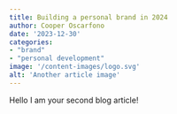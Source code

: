 ```yaml
---
title: Building a personal brand in 2024
author: Cooper Oscarfono
date: '2023-12-30'
categories:
- "brand"
- "personal development"
image: '/content-images/logo.svg'
alt: 'Another article image'
---
```


<span class="dropcap">H</span>ello I am your second blog article!
